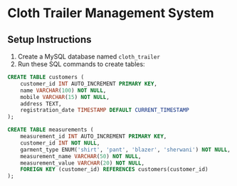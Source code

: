# Cloth Trailer Management System

## Setup Instructions

1. Create a MySQL database named `cloth_trailer`
2. Run these SQL commands to create tables:

```sql
CREATE TABLE customers (
    customer_id INT AUTO_INCREMENT PRIMARY KEY,
    name VARCHAR(100) NOT NULL,
    mobile VARCHAR(15) NOT NULL,
    address TEXT,
    registration_date TIMESTAMP DEFAULT CURRENT_TIMESTAMP
);

CREATE TABLE measurements (
    measurement_id INT AUTO_INCREMENT PRIMARY KEY,
    customer_id INT NOT NULL,
    garment_type ENUM('shirt', 'pant', 'blazer', 'sherwani') NOT NULL,
    measurement_name VARCHAR(50) NOT NULL,
    measurement_value VARCHAR(20) NOT NULL,
    FOREIGN KEY (customer_id) REFERENCES customers(customer_id)
);
